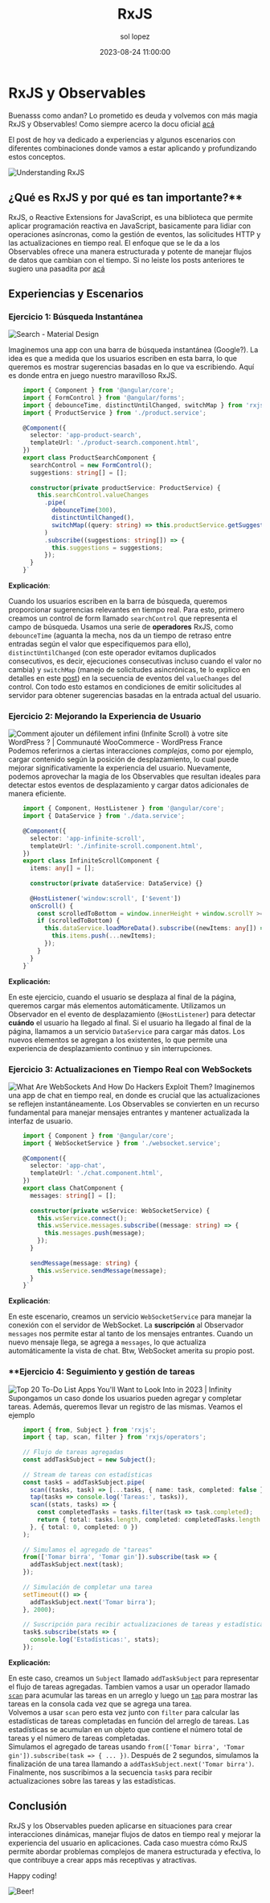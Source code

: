 ﻿---
date: 2023-08-24 11:00:00
layout: post
title: RxJS
description: Ejercicios con RxJS
language: es
image: "../assets/img/rxjs_3.png"
category: CODE
tags:
  - coding
  - rxjs
  - humor
author: sol lopez
---

#  RxJS y Observables

Buenasss como andan? Lo prometido es deuda y volvemos con más magia RxJS y Observables! Como siempre acerco la docu oficial [acá](https://rxjs.dev/guide/overview) 
  
El post de hoy va dedicado a experiencias y algunos escenarios con diferentes combinaciones donde vamos a estar aplicando y profundizando estos conceptos.

![Understanding RxJS](https://a.storyblok.com/f/42126/1a01e12825/understanding-rxjs.png)
## ¿Qué es RxJS y por qué es tan importante?**

RxJS, o Reactive Extensions for JavaScript, es una biblioteca que permite aplicar programación reactiva en JavaScript, basicamente para lidiar con operaciones asíncronas, como la gestión de eventos, las solicitudes HTTP y las actualizaciones en tiempo real. El enfoque que se le da a los Observables ofrece una manera estructurada y potente de manejar flujos de datos que cambian con el tiempo. Si no leiste los posts anteriores te sugiero una pasadita por [acá](https://solopez.github.io/es/rjxs-intro)

## Experiencias y Escenarios
### **Ejercicio 1: Búsqueda Instantánea**

![Search - Material Design](https://lh3.googleusercontent.com/JSzdxGsx_JZDhhXbuatxStSpjpQAjXHHDBoIDThnkVCxGn7PaTDkZrZEElfsbQ5yvemI1J_Nb2Vsw8bCRYxUyB5r3wXxiDCGlMZZug=w1064-v0)

Imaginemos una app con una barra de búsqueda instantánea (Google?). La idea es que a medida que los usuarios escriben en esta barra, lo que queremos es mostrar sugerencias basadas en lo que va escribiendo. Aquí es donde entra en juego nuestro maravilloso RxJS.

```typescript
    import { Component } from '@angular/core';
    import { FormControl } from '@angular/forms';
    import { debounceTime, distinctUntilChanged, switchMap } from 'rxjs/operators';
    import { ProductService } from './product.service';
    
    @Component({
      selector: 'app-product-search',
      templateUrl: './product-search.component.html',
    })
    export class ProductSearchComponent {
      searchControl = new FormControl();
      suggestions: string[] = [];
    
      constructor(private productService: ProductService) {
        this.searchControl.valueChanges
          .pipe(
            debounceTime(300),
            distinctUntilChanged(),
            switchMap((query: string) => this.productService.getSuggestions(query))
          )
          .subscribe((suggestions: string[]) => {
            this.suggestions = suggestions;
          });
      }
    }` 
```
**Explicación**:

Cuando los usuarios escriben en la barra de búsqueda, queremos proporcionar sugerencias relevantes en tiempo real. Para esto, primero creamos un control de form llamado `searchControl` que representa el campo de búsqueda. Usamos una serie de **operadores** RxJS, como `debounceTime` (aguanta la mecha, nos da un tiempo de retraso entre entradas según el valor que especifiquemos para ello), `distinctUntilChanged` (con este operador evitamos duplicados consecutivos, es decir, ejecuciones consecutivas incluso cuando el valor no cambia) y `switchMap` (manejo de solicitudes asincrónicas, te lo explico en detalles en este [post](https://solopez.github.io/es/rjxs-operators)) en la secuencia de eventos del `valueChanges` del control. 
Con todo esto estamos en condiciones de emitir solicitudes al servidor para obtener sugerencias basadas en la entrada actual del usuario.


### **Ejercicio 2: Mejorando la Experiencia de Usuario**
![Comment ajouter un défilement infini (Infinite Scroll) à votre site  WordPress ? | Communauté WooCommerce - WordPress France](https://woofrance.fr/wp-content/uploads/2019/07/img_5d35a8d2c2fe4.png)
Podemos referirnos a ciertas interacciones *complejas*, como por ejemplo, cargar contenido según la posición de desplazamiento, lo cual puede mejorar significativamente la experiencia del usuario. Nuevamente, podemos aprovechar la magia de los Observables que resultan ideales para detectar estos eventos de desplazamiento y cargar datos adicionales de manera eficiente.

```typescript
    import { Component, HostListener } from '@angular/core';
    import { DataService } from './data.service';
    
    @Component({
      selector: 'app-infinite-scroll',
      templateUrl: './infinite-scroll.component.html',
    })
    export class InfiniteScrollComponent {
      items: any[] = [];
    
      constructor(private dataService: DataService) {}
    
      @HostListener('window:scroll', ['$event'])
      onScroll() {
        const scrolledToBottom = window.innerHeight + window.scrollY >= document.body.offsetHeight;
        if (scrolledToBottom) {
          this.dataService.loadMoreData().subscribe((newItems: any[]) => {
            this.items.push(...newItems);
          });
        }
      }
    }` 
```
**Explicación:**

En este ejercicio, cuando el usuario se desplaza al final de la página, queremos cargar más elementos automáticamente. Utilizamos un Observador en el evento de desplazamiento (`@HostListener`) para detectar **cuándo** el usuario ha llegado al final. Si el usuario ha llegado al final de la página, llamamos a un servicio `DataService` para cargar más datos. Los nuevos elementos se agregan a los existentes, lo que permite una experiencia de desplazamiento continuo y sin interrupciones.

### **Ejercicio 3: Actualizaciones en Tiempo Real con WebSockets**
![What Are WebSockets And How Do Hackers Exploit Them?](https://lh5.googleusercontent.com/uAOxVcieeqpGTtCP8A8QAOR9YOg3Nj-_HtJhckRr52qMWY1Inbzq27ekK3wy3hDXqd_51Q585dy2ups2vUiKU6ne0OjAQkJhvMtAxQZuCyW64QXNieyKgSDsWNUTWEL2LRtM2etp=s0)
Imaginemos una app de chat en tiempo real, en donde es crucial que las actualizaciones se reflejen instantáneamente. Los Observables se convierten en un recurso fundamental para manejar mensajes entrantes y mantener actualizada la interfaz de usuario.

```typescript
    import { Component } from '@angular/core';
    import { WebSocketService } from './websocket.service';
    
    @Component({
      selector: 'app-chat',
      templateUrl: './chat.component.html',
    })
    export class ChatComponent {
      messages: string[] = [];
    
      constructor(private wsService: WebSocketService) {
        this.wsService.connect();
        this.wsService.messages.subscribe((message: string) => {
          this.messages.push(message);
        });
      }
    
      sendMessage(message: string) {
        this.wsService.sendMessage(message);
      }
    }` 
```
**Explicación**:

En este escenario, creamos un servicio `WebSocketService` para manejar la conexión con el servidor de WebSocket. La **suscripción** al Observador `messages` nos permite estar al tanto de los mensajes entrantes. Cuando un nuevo mensaje llega, se agrega a `messages`, lo que actualiza automáticamente la vista de chat.
Btw, WebSocket amerita su propio post.

### **Ejercicio 4: Seguimiento y gestión de tareas
![Top 20 To-Do List Apps You'll Want to Look Into in 2023 | Infinity](https://startinfinity.s3.us-east-2.amazonaws.com/production/blog/post/15/main/xXMabYYezGITsPPA8PduAZXEmXvz0Xr71FEQGqy4.png)
Supongamos un caso donde los usuarios pueden agregar y completar tareas. Además, queremos llevar un registro de las mismas. Veamos el ejemplo

```typescript
    import { from, Subject } from 'rxjs';
    import { tap, scan, filter } from 'rxjs/operators';
    
    // Flujo de tareas agregadas
    const addTaskSubject = new Subject();
    
    // Stream de tareas con estadísticas
    const task$ = addTaskSubject.pipe(
      scan((tasks, task) => [...tasks, { name: task, completed: false }], []),
      tap(tasks => console.log('Tareas:', tasks)),
      scan((stats, tasks) => {
        const completedTasks = tasks.filter(task => task.completed);
        return { total: tasks.length, completed: completedTasks.length };
      }, { total: 0, completed: 0 })
    );
    
    // Simulamos el agregado de "tareas"
    from(['Tomar birra', 'Tomar gin']).subscribe(task => {
      addTaskSubject.next(task);
    });
    
    // Simulación de completar una tarea
    setTimeout(() => {
      addTaskSubject.next('Tomar birra');
    }, 2000);
    
    // Suscripción para recibir actualizaciones de tareas y estadísticas
    task$.subscribe(stats => {
      console.log('Estadísticas:', stats);
    });
```

**Explicación:**

En este caso, creamos un `Subject` llamado `addTaskSubject` para representar el flujo de tareas agregadas.
Tambien vamos a usar un operador llamado [`scan`](https://www.learnrxjs.io/learn-rxjs/operators/transformation/scan) para acumular las tareas en un arreglo y luego un [`tap`](https://www.learnrxjs.io/learn-rxjs/operators/utility/do) para mostrar las tareas en la consola cada vez que se agrega una tarea.     
Volvemos a usar `scan` pero esta vez junto con `filter` para calcular las estadísticas de tareas completadas en función del arreglo de tareas. Las estadísticas se acumulan en un objeto que contiene el número total de tareas y el número de tareas completadas.    
Simulamos el agregado de tareas usando `from(['Tomar birra', 'Tomar gin']).subscribe(task => { ... })`. Después de 2 segundos, simulamos la finalización de una tarea llamando a `addTaskSubject.next('Tomar birra')`.
Finalmente, nos suscribimos a la secuencia `task$` para recibir actualizaciones sobre las tareas y las estadísticas.

## Conclusión

RxJS y los Observables pueden aplicarse en situaciones para crear interacciones dinámicas, manejar flujos de datos en tiempo real y mejorar la experiencia del usuario en aplicaciones. Cada caso muestra cómo RxJS permite abordar problemas complejos de manera estructurada y efectiva, lo que contribuye a crear apps más receptivas y atractivas.

Happy coding!

![Beer!](https://solopez.github.io/assets/img/beer-code.jpg)